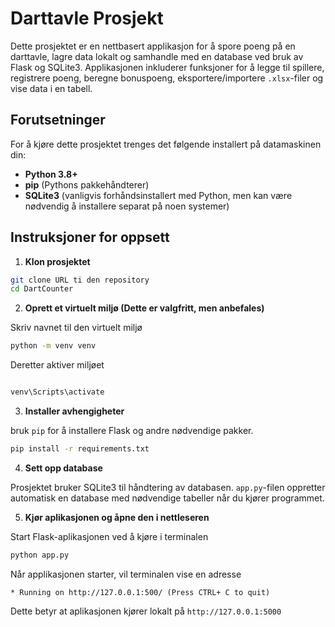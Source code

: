 # Darttavle Prosjekt

Dette prosjektet er en nettbasert applikasjon for å spore poeng på en darttavle, lagre data lokalt og samhandle med en database ved bruk av Flask og SQLite3. Applikasjonen inkluderer funksjoner for å legge til spillere, registrere poeng, beregne bonuspoeng, eksportere/importere `.xlsx`-filer og vise data i en tabell.



## Forutsetninger

For å kjøre dette prosjektet trenges det følgende installert på datamaskinen din:

- **Python 3.8+**
- **pip** (Pythons pakkehåndterer)
- **SQLite3** (vanligvis forhåndsinstallert med Python, men kan være nødvendig å installere separat på noen systemer)

## Instruksjoner for oppsett

1. **Klon prosjektet**

````bash
git clone URL ti den repository
cd DartCounter
````
2. **Oprett et virtuelt miljø (Dette er valgfritt, men anbefales)**

Skriv navnet til den virtuelt miljø 

````bash
python -m venv venv
````
Deretter aktiver miljøet 
````bash

venv\Scripts\activate  
````
3. **Installer avhengigheter**

bruk `pip` for å installere Flask og andre nødvendige pakker. 
````bash
pip install -r requirements.txt
````
4. **Sett opp database**

Prosjektet bruker SQLite3 til håndtering av databasen. `app.py`-filen oppretter automatisk en database med nødvendige tabeller når du kjører programmet. 

5. **Kjør aplikasjonen og åpne den i nettleseren** 

Start Flask-aplikasjonen ved å kjøre i terminalen
````bash
python app.py 
````
Når applikasjonen starter, vil terminalen vise en adresse
````plaintext
* Running on http://127.0.0.1:500/ (Press CTRL+ C to quit)
````
Dette betyr at aplikasjonen kjører lokalt på `http://127.0.0.1:5000`






